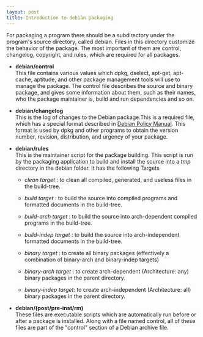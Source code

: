 ```yaml
---
layout: post
title: Introduction to debian packaging
---
```


For packaging a program there should be a subdirectory under the program's source directory, called debian. Files in this directory customize the behavior of the package. The most important of them are control, changelog, copyright, and rules, which are required for all packages.

* **debian/control**  
   This file contains various values which dpkg, dselect, apt-get, apt-cache, aptitude, and other package management tools will use to manage the package. The control file describes the source and binary package, and gives some information about them, such as their names, who the package maintainer is, build and run dependencies and so on.

* **debian/changelog**  
   This is the log of changes to the Debian package.This is a required file, which has a special format described in [Debian Policy Manual](https://www.debian.org/doc/debian-policy/ch-source.html#s-dpkgchangelog). This format is used by dpkg and other programs to obtain the version number, revision, distribution, and urgency of your package.

* **debian/rules**  
This is the maintainer script for the package building. This script is run by the packaging application to build and install the source into a *tmp* directory in the debian folder. It has the following Targets

  * *clean target* : to clean all compiled, generated, and useless files in the build-tree.

  * *build target* : to build the source into compiled programs and formatted documents in the build-tree.

  * *build-arch target* : to build the source into arch-dependent compiled programs in the build-tree.

  * *build-indep target* : to build the source into arch-independent formatted documents in the build-tree.

  * *binary target* : to create all binary packages (effectively a combination of binary-arch and binary-indep targets)

  * *binary-arch target* : to create arch-dependent (Architecture: any) binary packages in the parent directory.

  * *binary-indep target*: to create arch-independent (Architecture: all) binary packages in the parent directory.

* **debian/(post/pre-inst/rm)**  
These files are executable scripts which are automatically run before or after a package is installed. Along with a file named control, all of these files are part of the "control" section of a Debian archive file.

